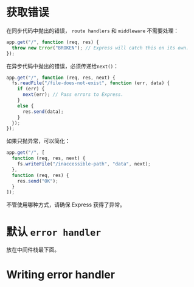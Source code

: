 # 获取错误
在同步代码中抛出的错误， `route handlers` 和 `middleware` 不需要处理：  
```js
app.get("/", function (req, res) {
  throw new Error("BROKEN"); // Express will catch this on its own.
});
```

在异步代码中抛出的错误，必须传递给`next()`：  
```js
app.get("/", function (req, res, next) {
  fs.readFile("/file-does-not-exist", function (err, data) {
    if (err) {
      next(err); // Pass errors to Express.
    }
    else {
      res.send(data);
    }
  });
});
```
如果只抛异常，可以简化：  
```js
app.get("/", [
  function (req, res, next) {
    fs.writeFile("/inaccessible-path", "data", next);
  },
  function (req, res) {
    res.send("OK");
  }
]);
```

不管使用哪种方式，请确保 Express 获得了异常。  

# 默认 `error handler`
放在中间件栈最下面。  

# Writing error handler
